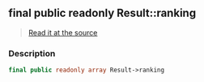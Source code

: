 ## final public readonly Result::ranking

> [Read it at the source](https://github.com/julien-boudry/Condorcet/blob/master/src/Result.php#L26)

### Description    

```php
final public readonly array Result->ranking 
```


    